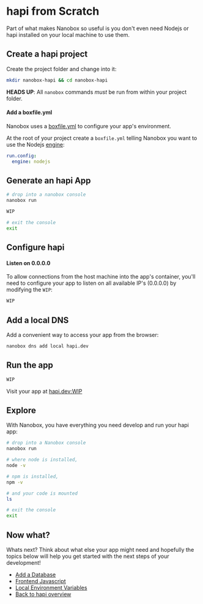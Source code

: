 # hapi from Scratch
Part of what makes Nanobox so useful is you don't even need Nodejs or hapi installed on your local machine to use them.

## Create a hapi project
Create the project folder and change into it:

```bash
mkdir nanobox-hapi && cd nanobox-hapi
```

**HEADS UP**: All `nanobox` commands *must* be run from within your project folder.

#### Add a boxfile.yml
Nanobox uses a <a href="https://docs.nanobox.io/boxfile/" target="\_blank">boxfile.yml</a> to configure your app's environment.

At the root of your project create a `boxfile.yml` telling Nanobox you want to use the Nodejs <a href="https://docs.nanobox.io/engines/" target="\_blank">engine</a>:

```yaml
run.config:
  engine: nodejs
```

## Generate an hapi App

```bash
# drop into a nanobox console
nanobox run

WIP

# exit the console
exit
```

## Configure hapi

#### Listen on 0.0.0.0
To allow connections from the host machine into the app's container, you'll need to configure your app to listen on all available IP's (0.0.0.0) by modifying the `WIP`:

```javascript
WIP
```

## Add a local DNS
Add a convenient way to access your app from the browser:

```bash
nanobox dns add local hapi.dev
```

## Run the app

```bash
WIP
```

Visit your app at <a href="http://hapi.dev:WIP" target="\_blank">hapi.dev:WIP</a>

## Explore
With Nanobox, you have everything you need develop and run your hapi app:

```bash
# drop into a Nanobox console
nanobox run

# where node is installed,
node -v

# npm is installed,
npm -v

# and your code is mounted
ls

# exit the console
exit
```

## Now what?
Whats next? Think about what else your app might need and hopefully the topics below will help you get started with the next steps of your development!

* [Add a Database](/nodejs/hapi/add-a-database)
* [Frontend Javascript](/nodejs/hapi/frontend-javascript)
* [Local Environment Variables](/nodejs/hapi/local-evars)
* [Back to hapi overview](/nodejs/hapi)

